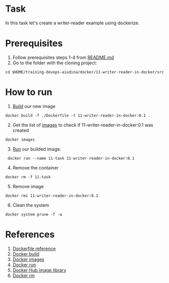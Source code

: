 
# Task
In this task let's create a writer-reader example using dockerize.
# Prerequisites 

1. Follow prerequisites steps 1-4 from [README.md](../../README.md)
2. Go to the folder with the cloning project:
```
cd $HOME/training-devops-aiudina/docker/11-writer-reader-in-docker/src
```

# How to run 


1. [Build](https://docs.docker.com/engine/reference/commandline/build/) our new image

```
docker build -f ./Dockerfile -t 11-writer-reader-in-docker:0.1 .
```

2. Get the list of [images](https://docs.docker.com/engine/reference/commandline/images/) to check if 11-writer-reader-in-docker:0.1 was created
```
docker images
```

3. [Run](https://docs.docker.com/engine/reference/commandline/run/) our builded image. 
  ```
   docker run --name 11-task 11-writer-reader-in-docker:0.1 
  ```
4. Remove the container
```
docker rm -f 11-task
```
5. Remove image
```
docker rmi 11-writer-reader-in-docker:0.1 
```
6. Clean the system
```
docker system prune -f -a 
```
# References
1. [Dockerfile reference](https://docs.docker.com/engine/reference/builder/)
2. [Docker build](https://docs.docker.com/engine/reference/commandline/build/)
3. [Docker images](https://docs.docker.com/engine/reference/commandline/images/)
4. [Docker run](https://docs.docker.com/engine/reference/commandline/run/)
5. [Docker Hub image library](https://hub.docker.com/)
6. [Docker rm ](https://docs.docker.com/engine/reference/commandline/rm/)


